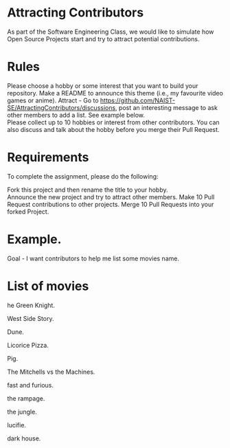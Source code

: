 # Attracting Contributors
As part of the Software Engineering Class, we would like to simulate how Open Source Projects start and try to attract potential contributions.

# Rules
Please choose a hobby or some interest that you want to build your repository. 
Make a README to announce this theme (i.e., my favourite video games or anime). 
Attract - Go to https://github.com/NAIST-SE/AttractingContributors/discussions, post an interesting message to ask other members to add a list. See example below.  
Please collect up to 10 hobbies or interest from other contributors. You can also discuss and talk about the hobby before you merge their Pull Request.   

# Requirements
To complete the assignment, please do the following:  

Fork this project and then rename the title to your hobby.   
Announce the new project and try to attract other members. 
Make 10 Pull Request contributions to other projects. 
Merge 10 Pull Requests into your forked Project. 

# Example.
Goal - I want contributors to help me list some movies name.


# List of movies

he Green Knight. 

West Side Story.  

Dune. 

Licorice Pizza.     

Pig. 

The Mitchells vs the Machines. 

fast and furious. 

the rampage. 

the jungle. 

lucifie. 

dark house. 
